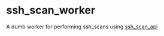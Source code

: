 # ssh_scan_worker

A dumb worker for performing ssh_scans using [ssh_scan_api](https://github.com/mozilla/ssh_scan_api)